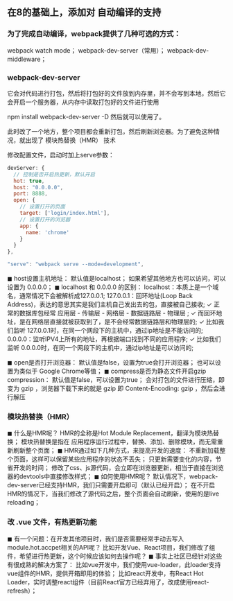 ## 在8的基础上，添加对 自动编译的支持

### 为了完成自动编译，webpack提供了几种可选的方式：
  webpack watch mode；
  webpack-dev-server（常用）；
  webpack-dev-middleware；



### webpack-dev-server
它会对代码进行打包，然后将打包好的文件放到内存里，并不会写到本地，然后它会开启一个服务器，从内存中读取打包好的文件进行使用

npm install webpack-dev-server -D   然后就可以使用了。

此时改了一个地方，整个项目都会重新打包，然后刷新浏览器。为了避免这种情况，就出现了 模块热替换（HMR） 技术

修改配置文件，启动时加上serve参数：
```javascript
devServer: {
  // 控制是否开启热更新，默认开启
  hot: true,
  host: "0.0.0.0",
  port: 8888,
  open: {
    // 设置打开的页面
    target: ['login/index.html'],
    // 设置打开的浏览器
    app: {
      name: 'chrome'
    }
  }
},

"serve": "webpack serve --mode=development",
```
◼ host设置主机地址：
  默认值是localhost；
  如果希望其他地方也可以访问，可以设置为 0.0.0.0；
◼ localhost 和 0.0.0.0 的区别：
  localhost：本质上是一个域名，通常情况下会被解析成127.0.0.1;
  127.0.0.1：回环地址(Loop Back Address)，表达的意思其实是我们主机自己发出去的包，直接被自己接收;
    ✓ 正常的数据库包经常 应用层 - 传输层 - 网络层 - 数据链路层 - 物理层 ;
    ✓ 而回环地址，是在网络层直接就被获取到了，是不会经常数据链路层和物理层的; 
    ✓ 比如我们监听 127.0.0.1时，在同一个网段下的主机中，通过ip地址是不能访问的;
  0.0.0.0：监听IPV4上所有的地址，再根据端口找到不同的应用程序;
    ✓ 比如我们监听 0.0.0.0时，在同一个网段下的主机中，通过ip地址是可以访问的;

◼ open是否打开浏览器：
  默认值是false，设置为true会打开浏览器；
  也可以设置为类似于 Google Chrome等值；
◼ compress是否为静态文件开启gzip compression：
  默认值是false，可以设置为true；
  会对打包的文件进行压缩，即变为 gzip ，浏览器下载下来的就是 gzip 即 Content-Encoding: gzip ，然后会进行解压





### 模块热替换（HMR）
◼ 什么是HMR呢？
  HMR的全称是Hot Module Replacement，翻译为模块热替换；
  模块热替换是指在 应用程序运行过程中，替换、添加、删除模块，而无需重新刷新整个页面；
◼ HMR通过如下几种方式，来提高开发的速度：
  不重新加载整个页面，这样可以保留某些应用程序的状态不丢失；
  只更新需要变化的内容，节省开发的时间；
  修改了css、js源代码，会立即在浏览器更新，相当于直接在浏览器的devtools中直接修改样式；
◼ 如何使用HMR呢？
  默认情况下，webpack-dev-server已经支持HMR，我们只需要开启即可（默认已经开启）；
  在不开启HMR的情况下，当我们修改了源代码之后，整个页面会自动刷新，使用的是live reloading；





### 改 .vue  文件，有热更新功能
◼ 有一个问题：在开发其他项目时，我们是否需要经常手动去写入 module.hot.accpet相关的API呢？
  比如开发Vue、React项目，我们修改了组件，希望进行热更新，这个时候应该如何去操作呢？
◼ 事实上社区已经针对这些有很成熟的解决方案了：
  比如vue开发中，我们使用vue-loader，此loader支持vue组件的HMR，提供开箱即用的体验；
  比如react开发中，有React Hot Loader，实时调整react组件（目前React官方已经弃用了，改成使用react-refresh）；